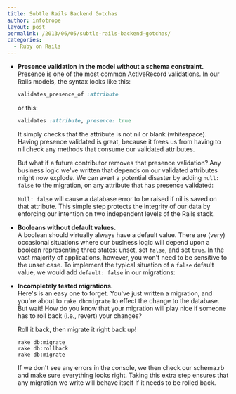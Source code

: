```yaml
---
title: Subtle Rails Backend Gotchas
author: infotrope
layout: post
permalink: /2013/06/05/subtle-rails-backend-gotchas/
categories:
  - Ruby on Rails
---
```

*   **Presence validation in the model without a schema constraint.**  
    [Presence][1] is one of the most common ActiveRecord validations. In our Rails models, the syntax looks like this:

    ```ruby
    validates_presence_of :attribute
    ```
    
    or this:
    
    ```ruby
    validates :attribute, presence: true
    ```
    
    It simply checks that the attribute is not nil or blank (whitespace). Having presence validated is great, because it frees us from having to nil check any methods that consume our validated attributes.
    
    But what if a future contributor removes that presence validation? Any business logic we've written that depends on our validated attributes might now explode. We can avert a potential disaster by adding `null: false` to the migration, on any attribute that has presence validated:
    
    
    
    `Null: false` will cause a database error to be raised if nil is saved on that attribute. This simple step protects the integrity of our data by enforcing our intention on two independent levels of the Rails stack.

*   **Booleans without default values.**  
    A boolean should virtually always have a default value. There are (very) occasional situations where our business logic will depend upon a boolean representing three states: unset, set `false`, and set `true`. In the vast majority of applications, however, you won't need to be sensitive to the unset case. To implement the typical situation of a `false` default value, we would add `default: false` in our migrations:
    
*   **Incompletely tested migrations.**  
    Here's is an easy one to forget. You've just written a migration, and you're about to `rake db:migrate` to effect the change to the database. But wait! How do you know that your migration will play nice if someone has to roll back (i.e., revert) your changes?
    
    Roll it back, then migrate it right back up!
    
        rake db:migrate
        rake db:rollback
        rake db:migrate
        
    
    If we don't see any errors in the console, we then check our schema.rb and make sure everything looks right. Taking this extra step ensures that any migration we write will behave itself if it needs to be rolled back.</ul>

[1]: http://guides.rubyonrails.org/active_record_validations.html#presence
